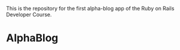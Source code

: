 This is the repository for the first alpha-blog app of the Ruby on Rails Developer Course.
# AlphaBlog
